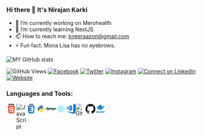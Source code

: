### Hi there 👋 It's Nirajan Karki
- 🔭 I’m currently working on Merohealth 
- 🌱 I’m currently learning NextJS
- 📫 How to reach me: kneeraazon@gmail.com
- ⚡ Fun fact: Mona Lisa has no eyebrows.

![MY GitHub stats](https://github-readme-stats.vercel.app/api?username=kneeraazon01&count_private=true&show_icons=true&theme=radical)

![GitHub Views](https://komarev.com/ghpvc/?username=kneeraazon01&label=Views&color=brightgreen&style=plastic)
[![Facebook](https://img.shields.io/badge/--facebook?label=Facebook&logo=Facebook&style=social)](https://www.facebook.com/kneeraazon/)
[![Twitter](https://img.shields.io/badge/--twitter?label=Twitter&logo=Twitter&style=social)](https://twitter.com/kneeraazon)
[![Instagram](https://img.shields.io/badge/--instagram?label=Instagram&logo=Instagram&style=social)](https://www.instagram.com/kneeraazon/?hl=en)
[![Connect on LinkedIn](https://img.shields.io/badge/--linkedin?label=LinkedIn&logo=LinkedIn&style=social)](https://www.linkedin.com/in/kneeraazon/)
[![Website](https://img.shields.io/badge/Website-know%20more-blue)](https://nirajankarki.com.np)

### Languages and Tools:

<img align="left" alt="HTML5" width="26px" src="https://raw.githubusercontent.com/github/explore/80688e429a7d4ef2fca1e82350fe8e3517d3494d/topics/html/html.png" />

<img align="left" alt="JavaScript" width="26px" src="https://img.favpng.com/10/14/1/javascript-logo-html-comment-blog-png-favpng-ASBKnF5SBrAtVPTJjbg22zz1W.jpg" />

<img align="left" alt="CSS3" width="26px" src="https://raw.githubusercontent.com/github/explore/80688e429a7d4ef2fca1e82350fe8e3517d3494d/topics/css/css.png" />
<img align="left" alt="Python" width="26px" src="https://raw.githubusercontent.com/github/explore/80688e429a7d4ef2fca1e82350fe8e3517d3494d/topics/python/python.png" />

<img align="left" alt="C#" width="26px" src="https://raw.githubusercontent.com/github/explore/80688e429a7d4ef2fca1e82350fe8e3517d3494d/topics/django/django.png" />
<img align="left" alt="Rust" width="26px" src="https://raw.githubusercontent.com/github/explore/80688e429a7d4ef2fca1e82350fe8e3517d3494d/topics/react/react.png" />

<img align="left" alt="Visual Studio Code" width="26px" src="https://raw.githubusercontent.com/github/explore/80688e429a7d4ef2fca1e82350fe8e3517d3494d/topics/visual-studio-code/visual-studio-code.png" />

<img align="left" alt="Git" width="26px" src="https://img.icons8.com/color/48/000000/git.png" />

<img align="left" alt="GitHub" width="26px" src="https://raw.githubusercontent.com/github/explore/78df643247d429f6cc873026c0622819ad797942/topics/github/github.png" />
<img align="left" alt="GitHub" width="26px" src="https://raw.githubusercontent.com/github/explore/78df643247d429f6cc873026c0622819ad797942/topics/docker/docker.png" />

